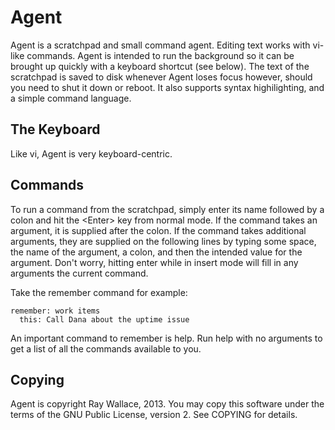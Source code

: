 Agent
=====

Agent is a scratchpad and small command agent. Editing text works with
vi-like commands. Agent is intended to run the background so it can be brought
up quickly with a keyboard shortcut (see below). The text of the scratchpad is
saved to disk whenever Agent loses focus however, should you need to shut it
down or reboot. It also supports syntax highilighting, and a simple command language.

The Keyboard
------------

Like vi, Agent is very keyboard-centric. 

Commands
--------

To run a command from the scratchpad, simply enter its name followed by a colon
and hit the &lt;Enter&gt; key from normal mode. If the command takes an argument, it
is supplied after the colon. If the command takes additional arguments, they are
supplied on the following lines by typing some space, the name of the argument,
a colon, and then the intended value for the argument. Don't worry, hitting
enter while in insert mode will fill in any arguments the current command.

Take the remember command for example:

	remember: work items
	  this: Call Dana about the uptime issue

An important command to remember is help. Run help with no arguments to get a
list of all the commands available to you.


Copying
-------

Agent is copyright Ray Wallace, 2013. You may copy this software under the
terms of the GNU Public License, version 2.  See COPYING for details.

